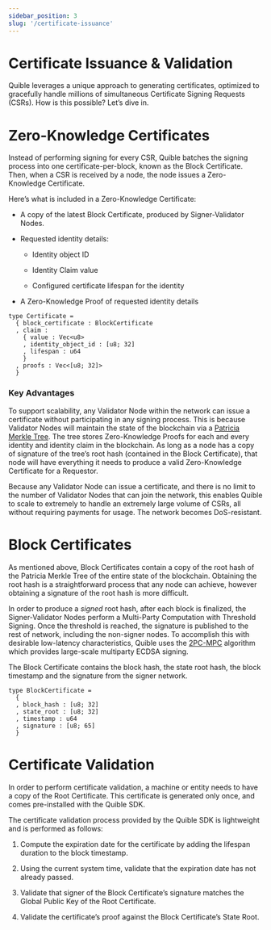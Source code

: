 ```yaml
---
sidebar_position: 3
slug: '/certificate-issuance'
---
```


# Certificate Issuance & Validation

Quible leverages a unique approach to generating certificates, optimized to gracefully handle millions of simultaneous Certificate Signing Requests (CSRs). How is this possible? Let’s dive in.

# Zero-Knowledge Certificates

Instead of performing signing for every CSR, Quible batches the signing process into one certificate-per-block, known as the Block Certificate. Then, when a CSR is received by a node, the node issues a Zero-Knowledge Certificate.

Here’s what is included in a Zero-Knowledge Certificate:

- A copy of the latest Block Certificate, produced by Signer-Validator Nodes.

- Requested identity details:

  - Identity object ID

  - Identity Claim value

  - Configured certificate lifespan for the identity

- A Zero-Knowledge Proof of requested identity details

```
type Certificate =
  { block_certificate : BlockCertificate
  , claim :
    { value : Vec<u8>
    , identity_object_id : [u8; 32]
    , lifespan : u64
    }
  , proofs : Vec<[u8; 32]>
  }
```

### Key Advantages

To support scalability, any Validator Node within the network can issue a certificate without participating in any signing process. This is because Validator Nodes will maintain the state of the blockchain via a [Patricia Merkle Tree](https://docs.alchemy.com/docs/patricia-merkle-tries). The tree stores Zero-Knowledge Proofs for each and every identity and identity claim in the blockchain. As long as a node has a copy of signature of the tree’s root hash (contained in the Block Certificate), that node will have everything it needs to produce a valid Zero-Knowledge Certificate for a Requestor.

Because any Validator Node can issue a certificate, and there is no limit to the number of Validator Nodes that can join the network, this enables Quible to scale to extremely to handle an extremely large volume of CSRs, all without requiring payments for usage. The network becomes DoS-resistant.

# Block Certificates

As mentioned above, Block Certificates contain a copy of the root hash of the Patricia Merkle Tree of the entire state of the blockchain. Obtaining the root hash is a straightforward process that any node can achieve, however obtaining a signature of the root hash is more difficult.

In order to produce a _signed_ root hash, after each block is finalized, the Signer-Validator Nodes perform a Multi-Party Computation with Threshold Signing. Once the threshold is reached, the signature is published to the rest of network, including the non-signer nodes. To accomplish this with desirable low-latency characteristics, Quible uses the [2PC-MPC](https://github.com/dwallet-labs/2pc-mpc) algorithm which provides large-scale multiparty ECDSA signing.

The Block Certificate contains the block hash, the state root hash, the block timestamp and the signature from the signer network.

```
type BlockCertificate =
  { 
  , block_hash : [u8; 32]
  , state_root : [u8; 32]
  , timestamp : u64
  , signature : [u8; 65]
  }
```

# Certificate Validation

In order to perform certificate validation, a machine or entity needs to have a copy of the Root Certificate. This certificate is generated only once, and comes pre-installed with the Quible SDK.

The certificate validation process provided by the Quible SDK is lightweight and is performed as follows:

1. Compute the expiration date for the certificate by adding the lifespan duration to the block timestamp.

2. Using the current system time, validate that the expiration date has not already passed.

3. Validate that signer of the Block Certificate’s signature matches the Global Public Key of the Root Certificate.

4. Validate the certificate’s proof against the Block Certificate’s State Root.
